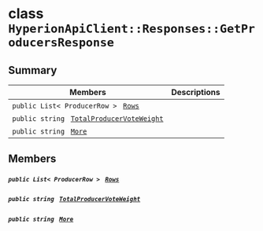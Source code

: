 # class `HyperionApiClient::Responses::GetProducersResponse` 

## Summary

 Members                                | Descriptions                                
----------------------------------------|---------------------------------------------
`public List< ProducerRow > ` [`Rows`](#class_hyperion_api_client_1_1_responses_1_1_get_producers_response_1a967f63eaac0f7edd0eb8b9a64b7ec061) | 
`public string ` [`TotalProducerVoteWeight`](#class_hyperion_api_client_1_1_responses_1_1_get_producers_response_1a95fa19ee16a6fb2661c9d4b5a876baaa) | 
`public string ` [`More`](#class_hyperion_api_client_1_1_responses_1_1_get_producers_response_1ab34f8feb6f38bcfa89c149df3a77bee7) | 

## Members

##### `public List< ProducerRow > ` [`Rows`](#class_hyperion_api_client_1_1_responses_1_1_get_producers_response_1a967f63eaac0f7edd0eb8b9a64b7ec061) 

##### `public string ` [`TotalProducerVoteWeight`](#class_hyperion_api_client_1_1_responses_1_1_get_producers_response_1a95fa19ee16a6fb2661c9d4b5a876baaa) 

##### `public string ` [`More`](#class_hyperion_api_client_1_1_responses_1_1_get_producers_response_1ab34f8feb6f38bcfa89c149df3a77bee7) 

